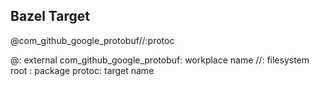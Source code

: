 ## Bazel Target

@com_github_google_protobuf//:protoc

@: external
com_github_google_protobuf: workplace name
//: filesystem root
: package
protoc: target name
